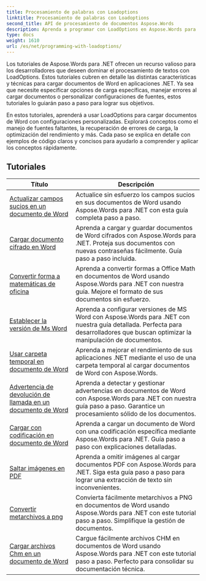 ```yaml
---
title: Procesamiento de palabras con Loadoptions
linktitle: Procesamiento de palabras con Loadoptions
second_title: API de procesamiento de documentos Aspose.Words
description: Aprenda a programar con LoadOptions en Aspose.Words para .NET. Tutoriales detallados con código de ejemplo para cargar y personalizar la carga de documentos de Word.
type: docs
weight: 1610
url: /es/net/programming-with-loadoptions/
---
```

Los tutoriales de Aspose.Words para .NET ofrecen un recurso valioso para los desarrolladores que deseen dominar el procesamiento de textos con LoadOptions. Estos tutoriales cubren en detalle las distintas características y técnicas para cargar documentos de Word en aplicaciones .NET. Ya sea que necesite especificar opciones de carga específicas, manejar errores al cargar documentos o personalizar configuraciones de fuentes, estos tutoriales lo guiarán paso a paso para lograr sus objetivos.

En estos tutoriales, aprenderá a usar LoadOptions para cargar documentos de Word con configuraciones personalizadas. Explorará conceptos como el manejo de fuentes faltantes, la recuperación de errores de carga, la optimización del rendimiento y más. Cada paso se explica en detalle con ejemplos de código claros y concisos para ayudarlo a comprender y aplicar los conceptos rápidamente.

 ## Tutoriales
| Título | Descripción |
| --- | --- |
| [Actualizar campos sucios en un documento de Word](./update-dirty-fields/) | Actualice sin esfuerzo los campos sucios en sus documentos de Word usando Aspose.Words para .NET con esta guía completa paso a paso. |
| [Cargar documento cifrado en Word](./load-encrypted-document/) | Aprenda a cargar y guardar documentos de Word cifrados con Aspose.Words para .NET. Proteja sus documentos con nuevas contraseñas fácilmente. Guía paso a paso incluida. |
| [Convertir forma a matemáticas de oficina](./convert-shape-to-office-math/) | Aprenda a convertir formas a Office Math en documentos de Word usando Aspose.Words para .NET con nuestra guía. Mejore el formato de sus documentos sin esfuerzo. |
| [Establecer la versión de Ms Word](./set-ms-word-version/) | Aprenda a configurar versiones de MS Word con Aspose.Words para .NET con nuestra guía detallada. Perfecta para desarrolladores que buscan optimizar la manipulación de documentos. |
| [Usar carpeta temporal en documento de Word](./use-temp-folder/) | Aprenda a mejorar el rendimiento de sus aplicaciones .NET mediante el uso de una carpeta temporal al cargar documentos de Word con Aspose.Words. |
| [Advertencia de devolución de llamada en un documento de Word](./warning-callback/) | Aprenda a detectar y gestionar advertencias en documentos de Word con Aspose.Words para .NET con nuestra guía paso a paso. Garantice un procesamiento sólido de los documentos. |
| [Cargar con codificación en documento de Word](./load-with-encoding/) | Aprenda a cargar un documento de Word con una codificación específica mediante Aspose.Words para .NET. Guía paso a paso con explicaciones detalladas. |
| [Saltar imágenes en PDF](./skip-pdf-images/) | Aprenda a omitir imágenes al cargar documentos PDF con Aspose.Words para .NET. Siga esta guía paso a paso para lograr una extracción de texto sin inconvenientes. |
| [Convertir metarchivos a png](./convert-metafiles-to-png/) | Convierta fácilmente metarchivos a PNG en documentos de Word usando Aspose.Words para .NET con este tutorial paso a paso. Simplifique la gestión de documentos. |
| [Cargar archivos Chm en un documento de Word](./load-chm/) | Cargue fácilmente archivos CHM en documentos de Word usando Aspose.Words para .NET con este tutorial paso a paso. Perfecto para consolidar su documentación técnica. |